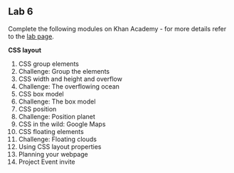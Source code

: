 ## Lab 6 

Complete the following modules on Khan Academy - for more details refer to the [lab page](./labs.md).

**CSS layout**

1. CSS group elements
2. Challenge: Group the elements
3. CSS width and height and overflow
4. Challenge: The overflowing ocean
5. CSS box model
6. Challenge: The box model
7. CSS position
8. Challenge: Position planet
9. CSS in the wild: Google Maps
10. CSS floating elements
11. Challenge: Floating clouds
12. Using CSS layout properties
13. Planning your webpage
14. Project Event invite